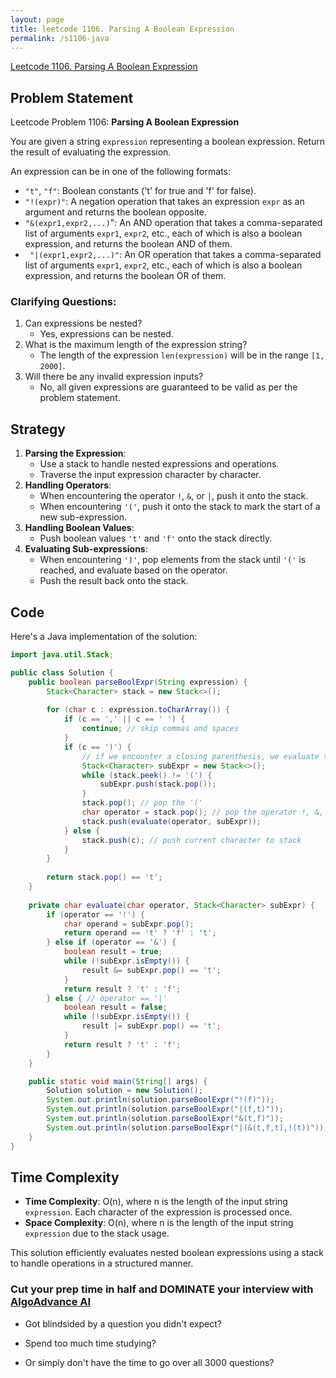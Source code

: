 ```yaml
---
layout: page
title: leetcode 1106. Parsing A Boolean Expression
permalink: /s1106-java
---
```

[Leetcode 1106. Parsing A Boolean Expression](https://algoadvance.github.io/algoadvance/l1106)
## Problem Statement

Leetcode Problem 1106: **Parsing A Boolean Expression**

You are given a string `expression` representing a boolean expression. Return the result of evaluating the expression.

An expression can be in one of the following formats:
- `"t"`, `"f"`: Boolean constants ('t' for true and 'f' for false).
- `"!(expr)"`: A negation operation that takes an expression `expr` as an argument and returns the boolean opposite.
- `"&(expr1,expr2,...)`": An AND operation that takes a comma-separated list of arguments `expr1`, `expr2`, etc., each of which is also a boolean expression, and returns the boolean AND of them.
- ` "|(expr1,expr2,...)"`: An OR operation that takes a comma-separated list of arguments `expr1`, `expr2`, etc., each of which is also a boolean expression, and returns the boolean OR of them.

### Clarifying Questions:
1. Can expressions be nested?
   - Yes, expressions can be nested.
2. What is the maximum length of the expression string?
   - The length of the expression `len(expression)` will be in the range `[1, 2000]`.
3. Will there be any invalid expression inputs?
   - No, all given expressions are guaranteed to be valid as per the problem statement.

## Strategy

1. **Parsing the Expression**:
   - Use a stack to handle nested expressions and operations.
   - Traverse the input expression character by character.
2. **Handling Operators**:
   - When encountering the operator `!`, `&`, or `|`, push it onto the stack.
   - When encountering `'('`, push it onto the stack to mark the start of a new sub-expression.
3. **Handling Boolean Values**:
   - Push boolean values `'t'` and `'f'` onto the stack directly.
4. **Evaluating Sub-expressions**:
   - When encountering `')'`, pop elements from the stack until `'('` is reached, and evaluate based on the operator.
   - Push the result back onto the stack.

## Code

Here's a Java implementation of the solution:

```java
import java.util.Stack;

public class Solution {
    public boolean parseBoolExpr(String expression) {
        Stack<Character> stack = new Stack<>();
        
        for (char c : expression.toCharArray()) {
            if (c == ',' || c == ' ') {
                continue; // skip commas and spaces
            }
            if (c == ')') {
                // if we encounter a closing parenthesis, we evaluate the expression
                Stack<Character> subExpr = new Stack<>();
                while (stack.peek() != '(') {
                    subExpr.push(stack.pop());
                }
                stack.pop(); // pop the '('
                char operator = stack.pop(); // pop the operator !, &, |
                stack.push(evaluate(operator, subExpr));
            } else {
                stack.push(c); // push current character to stack
            }
        }
        
        return stack.pop() == 't';
    }
    
    private char evaluate(char operator, Stack<Character> subExpr) {
        if (operator == '!') {
            char operand = subExpr.pop();
            return operand == 't' ? 'f' : 't';
        } else if (operator == '&') {
            boolean result = true;
            while (!subExpr.isEmpty()) {
                result &= subExpr.pop() == 't';
            }
            return result ? 't' : 'f';
        } else { // operator == '|'
            boolean result = false;
            while (!subExpr.isEmpty()) {
                result |= subExpr.pop() == 't';
            }
            return result ? 't' : 'f';
        }
    }

    public static void main(String[] args) {
        Solution solution = new Solution();
        System.out.println(solution.parseBoolExpr("!(f)"));             // true
        System.out.println(solution.parseBoolExpr("|(f,t)"));          // true
        System.out.println(solution.parseBoolExpr("&(t,f)"));          // false
        System.out.println(solution.parseBoolExpr("|(&(t,f,t),!(t))")); // false
    }
}
```

## Time Complexity

- **Time Complexity**: O(n), where n is the length of the input string `expression`. Each character of the expression is processed once.
- **Space Complexity**: O(n), where n is the length of the input string `expression` due to the stack usage.

This solution efficiently evaluates nested boolean expressions using a stack to handle operations in a structured manner.


### Cut your prep time in half and DOMINATE your interview with [AlgoAdvance AI](https://algoAdvance.com)

- Got blindsided by a question you didn't expect?

- Spend too much time studying?

- Or simply don't have the time to go over all 3000 questions?

